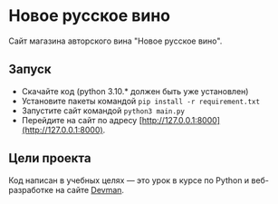 # Новое русское вино

Сайт магазина авторского вина "Новое русское вино".

## Запуск

- Скачайте код (python 3.10.* должен быть уже установлен)
- Установите пакеты командой `pip install -r requirement.txt`
- Запустите сайт командой `python3 main.py`
- Перейдите на сайт по адресу [http://127.0.0.1:8000](http://127.0.0.1:8000).

## Цели проекта

Код написан в учебных целях — это урок в курсе по Python и веб-разработке на сайте [Devman](https://dvmn.org).
